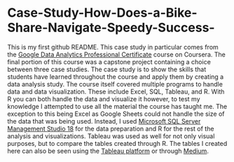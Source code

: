 # Case-Study-How-Does-a-Bike-Share-Navigate-Speedy-Success-

This is my first github README. This case study in particular comes from the [Google Data Analytics Professional Certificate](https://www.coursera.org/professional-certificates/google-data-analytics) 
course on Coursera. The final portion of this course was a capstone project containing a choice between three case studies. The case study is to show the skills that 
students have learned throughout the course and apply them by creating a data analysis study. The course itself covered multiple programs to handle data and data 
visualization. These include Excel, SQL, Tableau, and R. With R you can both handle the data and visualize it however, to test my knowledge I attempted to use all the 
material the course has taught me. The exception to this being Excel as Google Sheets could not handle the size of the data that was being used. Instead, I used 
[Microsoft SQL Server Management Studio 18](https://www.microsoft.com/en-us/sql-server/sql-server-downloads) for the data preparation and R for the rest of the analysis
and visualizations. Tableau was used as well for not only visual purposes, but to compare the tables created through R. The tables I created here can also be seen using 
the [Tableau platform](https://public.tableau.com/app/profile/jared.morrison/viz/CaseStudyCyclistBike-Share/BikeData#1) or through [Medium](). 
